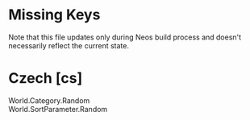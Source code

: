 # Missing Keys
Note that this file updates only during Neos build process and doesn't necessarily reflect the current state.

# Czech [cs]
World.Category.Random  
World.SortParameter.Random  

